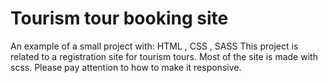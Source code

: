 # Tourism tour booking site
An example of a small project with: HTML , CSS , SASS
This project is related to a registration site for tourism tours. Most of the site is made with scss. 
Please pay attention to how to make it responsive.
